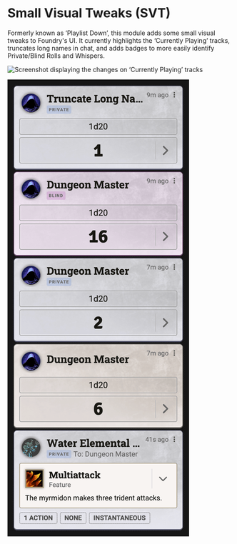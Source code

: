 # Small Visual Tweaks (SVT)

Formerly known as ‘Playlist Down’, this module adds some small visual tweaks to Foundry's UI. It currently highlights the ‘Currently Playing’ tracks, truncates long names in chat, and adds badges to more easily identify Private/Blind Rolls and Whispers.

![Screenshot displaying the changes on ‘Currently Playing’ tracks](currently-playing.png)

![Screenshot displaying the changes to the chat](svt-rolls.png)
